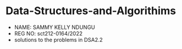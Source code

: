 # Data-Structures-and-Algorithims
* NAME: SAMMY KELLY NDUNGU
* REG NO: sct212-0164/2022
*  solutions to the problems in DSA2.2



